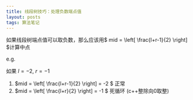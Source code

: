 ```yaml
---
title: 线段树技巧：处理负数端点值
layout: posts
tags: 算法笔记
---
```


如果线段树端点值可以取负数，那么应该用$ mid = \left[ \frac{l+r-1}{2} \right] $计算中点

e.g.

如果 $l=-2$, $r=-1$

1. $mid = \left[ \frac{l+r-1}{2} \right] = -2 $ 正常
2. $mid = \left[ \frac{l+r}{2} \right] = -1 $ 死循环 (c++整除向0取整)
